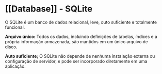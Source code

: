 # [[Database]] - SQLite

O SQLite é um banco de dados relacional, leve, outo suficiente e totalmente funcional.

**Arquivo único:** Todos os dados, incluindo definições de tabelas, índices e a própria informação armazenada, são mantidos em um único arquivo de disco.

**Auto suficiente;** O SQLite não depende de nenhuma instalação externa ou configuração de servidor, e pode ser incorporado diretamente em uma aplicação.